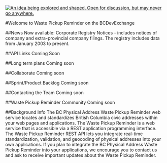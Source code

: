 <!--- 
# Header 1 text will be used for the project title
text following will be rendered as normal text paragraph
## Header 2 text will show as Section Headers (which contain groupings of Header 3's
text following will be rendered as normal text paragraph
### Header 3 text will show as Sub-Section Headers
text following will be rendered as normal text paragraph
---> 

<a rel="Inspiration" href="https://github.com/BCDevExchange/docs/blob/master/discussion/projectstates.md"><img alt="An idea being explored and shaped. Open for discussion, but may never go anywhere." style="border-width:0" src="http://bcdevexchange.org/badge/1.svg" title="An idea being explored and shaped. Open for discussion, but may never go anywhere." /></a>

#Welcome to Waste Pickup Reminder on the BCDevExchange

<!---[row start]---> 

<!---[col start]--->

##News
Now available: Corporate Registry Notices - includes notices of company and extra-provincial company filings. The registry includes data from January 2003 to present.

<!---[col end]--->

<!---[col start]--->

##API Links
Coming Soon

<!---[col end]--->

<!---[row end]---> 

##Long term plans
Coming soon

<!---[row start]---> 

<!---[col start]--->

##Collaborate
Coming soon

<!---[col end]--->

<!---[col start]--->

##Sprint/Product Backlog
Coming soon

<!---[col end]--->

<!---[row end]---> 

<!---[row start]--->

<!---[col start]--->

##Contacting the Team
Coming soon

<!---[col end]--->

<!---[col start]--->

##Waste Pickup Reminder Community
Coming soon
 
<!---[col end]--->

<!---[row end]---> 

##Background Info
The BC Physical Address Waste Pickup Reminder web service locates and standardizes British Columbia civic addresses within your web pages and applications.  The Waste Pickup Reminder is a web service that is accessible via a REST application programming interface. The Waste Pickup Reminder REST API lets you integrate real-time standardization, validation, and geocoding of physical addresses into your own applications. If you plan to integrate the BC Physical Address Waste Pickup Reminder into your applications, we encourage you to contact us and ask to receive important updates about the Waste Pickup Reminder.


